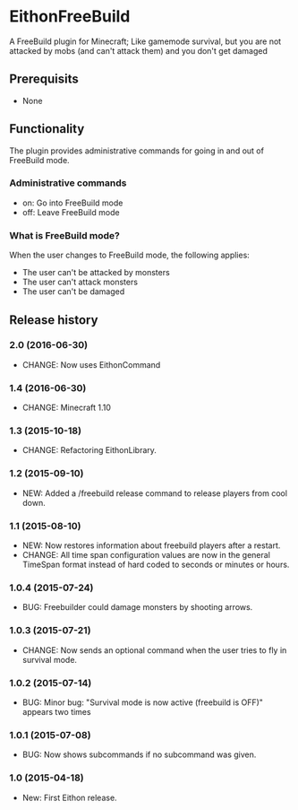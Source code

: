 # EithonFreeBuild

A FreeBuild plugin for Minecraft; Like gamemode survival, but you are not attacked by mobs (and can't attack them) and you don't get damaged

## Prerequisits

* None

## Functionality

The plugin provides administrative commands for going in and out of FreeBuild mode.

### Administrative commands

* on: Go into FreeBuild mode
* off: Leave FreeBuild mode

### What is FreeBuild mode?

When the user changes to FreeBuild mode, the following applies:

* The user can't be attacked by monsters
* The user can't attack monsters
* The user can't be damaged

## Release history

### 2.0 (2016-06-30)

* CHANGE: Now uses EithonCommand

### 1.4 (2016-06-30)

* CHANGE: Minecraft 1.10

### 1.3 (2015-10-18)

* CHANGE: Refactoring EithonLibrary.

### 1.2 (2015-09-10)

* NEW: Added a /freebuild release <player> command to release players from cool down.

### 1.1 (2015-08-10)

* NEW: Now restores information about freebuild players after a restart.
* CHANGE: All time span configuration values are now in the general TimeSpan format instead of hard coded to seconds or minutes or hours.

### 1.0.4 (2015-07-24)

* BUG: Freebuilder could damage monsters by shooting arrows.

### 1.0.3 (2015-07-21)

* CHANGE: Now sends an optional command when the user tries to fly in survival mode.

### 1.0.2 (2015-07-14)

* BUG: Minor bug: "Survival mode is now active (freebuild is OFF)" appears two times

### 1.0.1 (2015-07-08)

* BUG: Now shows subcommands if no subcommand was given.

### 1.0 (2015-04-18)

* New: First Eithon release.
